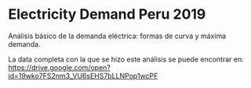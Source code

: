 # Electricity Demand Peru 2019
Análisis básico de la demanda eléctrica: formas de curva y máxima demanda.

La data completa con la que se hizo este análisis se puede encontrar en: https://drive.google.com/open?id=19wko7FS2nm3_VU6sEHS7bLLNPop1wcPF
